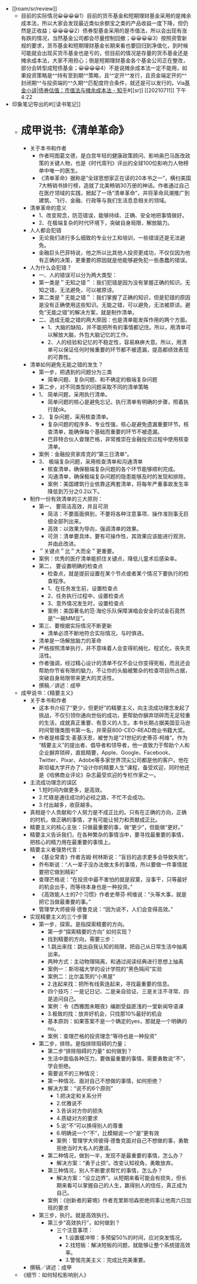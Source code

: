 - [[roam/sr/review]]
    - 目前的实际情况😀😀😀😀1）目前的货币基金和短期理财基金采用的是摊余成本法，所以大家会发现最近类似余额宝之类的产品收益一度下降，但仍然是正收益；😀😀😀😀2）债券型基金采用的是市值法，所以会出现有涨有跌的情况，当然基金公司都会尽量控制回撤；😀😀😀😀3）按照资管新规的要求，货币基金和短期理财基金长期来看也要回归到净值化，到时候可能就会出现买货币基金也是亏的，但目前的情况是存量的货币基金还是摊余成本法，大家不用担心；倒是短期理财基金各个基金公司正在整改，部分会转型成短债基金；😀😀😀😀4）不是说摊余成本法一定不能用，如果投资策略是^^持有至到期^^策略，且^^定开^^发行，且资金端定开的^^封闭期^^与投资端的^^久期^^匹配度符合条件，就还是可以发行的。Via[基金小讲|债券估值：市值法与摊余成本法 - 知乎](https://zhuanlan.zhihu.com/p/75447900)#[[sr]] [[20210711]] 下午4:22
- 印象笔记导出的#[[读书笔记]]
    - # 成甲说书:《清单革命》
        - 关于本书和作者
            - 作者阿图葛文德，是白宫年轻的健康政策顾问、影响奥巴马医改政策的关键人物，也是《时代周刊》评出的全球100位影响力人物榜单中唯一的医生。
            - 《清单革命》据称是“全球思想家正在读的20本书之一”，横扫美国7大畅销书排行榜，造就了北美畅销30万册的神话。作者通过自己在医疗领域的实践，掀起了一场“清单革命”，并将革命风潮推广到建筑、飞行、金融、行政等与我们生活息息相关的领域。
        - 清单革命的意义
            - 1、改变观念，防范错误，能够持续、正确、安全地把事情做好。
            - 2、在极端复杂的时代环境下，突破自身局限，解放脑力。
        - 人人都会犯错
            - 无论我们进行多么细致的专业分工和培训，一些错误还是无法避免。
            - 金融巨头巴菲特说，他之所以比其他人投资更成功，不仅仅因为他有正确的决策，更重要的原因就是他能够避免犯一些愚蠢的错误。
        - 人为什么会犯错？
            - 一、人的错误可以分为两大类型：
            - 第一类是＂无知之错＂：我们犯错是因为没有掌握正确的知识。无知之错，无法避免，可以被原谅。
            - 第二类是＂无能之错＂：我们掌握了正确的知识，但是犯错的原因是没有正确使用这些知识。无能之错，可以避免，无法被原谅。避免“无能之错”的解决方案，就是制作清单。
            - 二、造成无能之错的两大原因：也是清单能发挥作用的两个方面。
                - 1、大脑的缺陷，并不能把所有的事情都记住。所以，用清单可以解放大脑，外包大脑记忆的工作。
                - 2、人的经验和记忆的不稳定性，容易麻痹大意。所以，用清单可以保证任何时候重要的环节都不被遗漏，提高都绩效表现的可靠性。
        - 清单如何避免无能之错的发生？
            - 第一步，把遇到的问题分为三类
                - 简单问题、复杂问题、和不确定的极端复杂问题
            - 第二步，对不同类型的问题采取不同的清单策略
            - 1、 简单问题，采用执行清单。
                - 简单问题的核心是避免忘记，执行清单有明确的步骤，照着执行就ok。
            - 2、 复杂问题，采用核查清单。
                - 复杂问题的程序多、专业性强，核心是避免遗漏重要环节。核查清单，能确保每个基础而重要的环节不被遗漏。
                - 巴菲特合伙人查理芒格，非常推崇在金融投资过程中使用核查清单。
            - 案例：金融投资家库克的“第三日清单”。
            - 3、 极端复杂问题，采用核查清单和沟通清单
                - 核查清单，确保极端复杂问题的各个环节能够顺利完成。
                - 沟通清单，确保极端复杂问题的隐患能够及时的发现和排除。
                - 案例：美国建筑行业依靠这两套清单，将每年严重事故发生率降低到万分之0.2以下。
        - 制作一份有效清单的三大原则：
            - 第一， 要简洁高效，并且可测
                - 简洁：不要面面俱到，不要将各种注意事项、操作准则事无巨细全部列出来。
                - 高效：以效果为导向，强调清单的效果。
                - 可测：清单要具体，要有可操作性，其效果应该能进行观测，并由此改进。
            - ＂关键点＂比＂大而全＂更重要。
            - 案例：优秀的医疗清单能抓住关键点，降低儿童术后感染率。
            - 第二， 要设置明确的检查点
                - 检查点，就是提前设置在某个节点或者某个情况下要执行的检查程序。
                - 1、在任务发生前，设置检查点
                - 2、任务执行过程中，设置检查点
                - 3、意外情况发生时，设置检查点
                - 案例：美国著名的范·海伦乐队保障演唱会安全的试金石竟然是“一碗MM豆”。
            - 第三、要根据实际情况不断更新
                - 清单必须不断地符合实际情况，与时俱进。
            - 清单是一场解放脑力的革命
            - 严格按照清单执行，并不意味着人会变得机械化、程式化，丧失灵活性。
            - 作者强调，经过精心设计的清单不仅不会让你变得死板，而且还会帮助你节省有限的脑力，不让你的头脑被繁杂的检查项目所占据，突破自身局限带来更大的灵活性。
            - 撰稿／讲述：成甲
    - 成甲说书：《精要主义》
        - 关于本书和作者
            - 这本书介绍了“更少，但更好”的精要主义，向主流成功理念发起了挑战，不仅引领你通向世俗的成功，更帮助你摒弃琐碎而无足轻重的生活，成就真正重要、有意义的人生。本书长期占据美国亚马逊时间管理类图书第一名，并荣获800-CEO-READ商业书籍大奖。
            - 作者是格雷戈·麦基沃恩，被誉为是“21世纪的史蒂芬·柯维”。作为 “精要主义”的提出者、倡导者和领导者，他一直致力于帮助个人和企业摒弃琐碎，直抵精要，Apple、Google、Facebook、Twitter、Pixar、Adobe等多家世界顶尖公司都是他的客户。他在斯坦福大学开办了“设计你的精要人生”课程，备受欢迎，同时他还是《哈佛商业评论》杂志最受欢迎的专栏作家之一。
        - 主流成功理念的误区
            - 1.短时间内做更多，是高效。
            - 2.忙碌是通往成功的必经之路，不忙不会成功。
            - 3.付出越多，收获越多。
        - 真相是个人贡献和个人努力是不成正比的。只有在正确的方向，正确的时机，做正确的事情，才有可能让努力和贡献成正比。
        - 精要主义的核心主张：只做最重要的事，做“更少”，但能做“更好。”
        - 精要主义告诉我们，在各种繁杂的事情当中，要寻找最重要的事情，把核心的精力用在最重要的事情上。
        - 精要主义者强势代言：
            - 《基业常青》作者吉姆·柯林斯说：“盲目的追求更多会导致失败”。
            - 乔布斯说：“人一辈子没办法做太多的事情，所以要做一件事情就要把它做到精彩”
            - 查理芒格说：“在投资中最不害怕的就是寂寞，没事干，只等最好的机会出手，而等待本身也是一种投资。”
            - 《高效能人士的7个习惯》作者史蒂芬·柯维说：“头等大事，就是把它当做最重要的事。”
            - 管理学大师彼得·德鲁克说：“因为说不，人们会变得高效。”
        - 实现精要主义的三个步骤
            - 第一步，探索。是指探索精要的方向。
                - 第一步“探索精要的方向” 如何实现？
                - 找到精要的方向，需要三步：
                - 1.跳出来找：跳出自我认知的局限，把自己从日常生活中抽离出来。
                - 两种方式：主动物理隔离，和通过阅读经典进行思想上抽离
                - 案例一：斯坦福大学的设计学院的“黑色隔间”实验
                - 案例二：比尔盖茨的“小黑屋”
                - 2.连起来找：把所有线索连起来，寻找最重要的信息。
                - 四个技巧：一是记日记、二是亲自验证、三是关注不寻常、四是追问自己。
                - 案例：令《西雅图未眠夜》编剧受益匪浅的一堂新闻导语课
                - 3.极致的找：放弃好机会，只找那10%最好的机会
                - 基本原则：如果答案不是一个确定的yes，那就是一个明确的no。
                - 案例：查理芒格的投资理念“等待也是一种投资”
            - 第二步，排除。是指排除阻碍的力量；
                - 第二步“排除阻碍的力量” 如何做到？
                - 生活中面临各种压力，要做最重要的事情，需要勇敢说“不”，学会拒绝。
                - 需要说不的三种情况：
                - 第一种情况、面对自己不想做的事情，如何拒绝？
                - 解决方案：“说不的6个原则”
                    - 1.把决定和关系分开
                    - 2.优雅说不
                    - 3.告诉对方你的损失
                    - 4.质疑对方的要求
                    - 5.说“不”可以换得别人的尊重
                    - 6.明确说一个“不”，比模糊说一个“是”更有效
                    - 案例：管理学大师彼得·德鲁克面对自己不想做的事，勇敢拒绝当时大名人的邀请。
                - 第二种情况，做到一半，发现不是最重要的事情，怎么办？
                    - 解决方案：“勇于止损”。改变认知视角，勇敢放弃。
                - 第三种情况，别人不断要求帮忙的事情，怎么办？
                    - 解决方案：“设立边界”。从短期来看可能会有损失，但长期来看可以掌握自己的人生，赢得别人的信任，真正成为自己。
                - 案例：《创新者的窘境》作者克里斯坦森拒绝同事让他周六日加班的要求
            - 第三步，执行。就是高效执行。
                - 第三步“高效执行”，如何做到？
                    - 三个注意事项：
                        - 1.设置缓冲带：多预留50%的时间，应对突发情况。
                        - 2.找短板：解决短板的问题，就能够让整个系统提高效率。
                        - 3.警惕完美主义：完成比完美重要。
        - 撰稿／讲述：成甲
    - 《细节：如何轻松影响别人》
